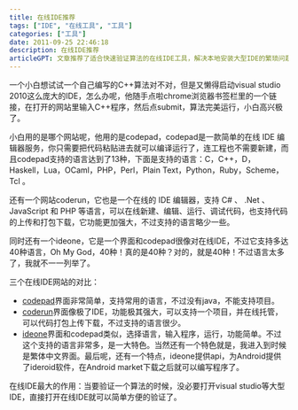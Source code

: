 ```yaml
---
title: 在线IDE推荐
tags: ["IDE", "在线工具", "工具"]
categories: ["工具"]
date: 2011-09-25 22:46:18
description: 在线IDE推荐
articleGPT: 文章推荐了适合快速验证算法的在线IDE工具，解决本地安装大型IDE的繁琐问题。
---
```


一个小白想试试一个自己编写的C++算法对不对，但是又懒得启动visual studio
2010这么庞大的IDE，怎么办呢，他随手点啦chrome浏览器书签栏里的一个链接，在打开的网站里输入C++程序，然后点submit，算法完美运行，小白高兴极了。

小白用的是哪个网站呢，他用的是codepad，codepad是一款简单的在线 IDE
编辑器服务，你只需要把代码粘贴进去就可以编译运行了，连工程也不需要新建，而且codepad支持的语言达到了13种，下面是支持的语言：C，C++，D，Haskell，Lua，OCaml，PHP，Perl，Plain
Text，Python，Ruby，Scheme，Tcl 。

还有一个网站coderun，它也是一个在线的 IDE 编辑器，支持 C# 、 .Net 、 JavaScript 和 PHP
等语言，可以在线新建、编辑、运行、调试代码，也支持代码的上传和打包下载，它功能更加强大，不过支持的语言略少一些。

同时还有一个ideone，它是一个界面和codepad很像对在线IDE，不过它支持多达40种语言，Oh My
God，40种！真的是40种？对的，就是40种！不过语言太多了，我就不一一列举了。

三个在线IDE网站的对比：

  * [codepad](http://codepad.org/)界面非常简单，支持常用的语言，不过没有java，不能支持项目。
  * [coderun](http://www.coderun.com/ide/)界面像极了IDE，功能极其强大，可以支持一个项目，并在线托管，可以代码打包上传下载，不过支持的语言很少。
  * [ideone](http://ideone.com/)界面和codepad类似，选择语言，输入程序，运行，功能简单。不过这个支持的语言非常多，是一大特色。当然还有一个特色就是，我进入到时候是繁体中文界面。最后呢，还有一个特点，ideone提供api，为Android提供了ideroid软件，在Android market下载之后就可以编写程序了。

在线IDE最大的作用：当要验证一个算法的时候，没必要打开visual studio等大型IDE，直接打开在线IDE就可以简单方便的验证了。
